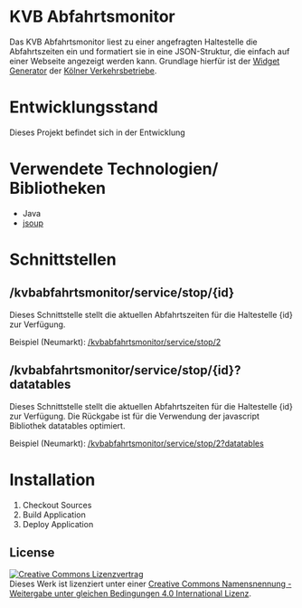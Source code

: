 # KVB Abfahrtsmonitor

Das KVB Abfahrtsmonitor liest zu einer angefragten Haltestelle die Abfahrtszeiten ein und formatiert sie in eine JSON-Struktur, die einfach auf einer Webseite angezeigt werden kann. Grundlage hierfür ist der [Widget Generator](http://www.kvb-koeln.de/generator/) der [Kölner Verkehrsbetriebe](http://www.kvb-koeln.de/).

# Entwicklungsstand

Dieses Projekt befindet sich in der Entwicklung

# Verwendete Technologien/ Bibliotheken

- Java
- [jsoup](https://jsoup.org/)

# Schnittstellen

## /kvbabfahrtsmonitor/service/stop/{id}

Dieses Schnittstelle stellt die aktuellen Abfahrtszeiten für die Haltestelle {id} zur Verfügung.

Beispiel (Neumarkt):
[/kvbabfahrtsmonitor/service/stop/2](https://tom.cologne.codefor.de/kvbabfahrtsmonitor/service/stop/2)

## /kvbabfahrtsmonitor/service/stop/{id}?datatables

Dieses Schnittstelle stellt die aktuellen Abfahrtszeiten für die Haltestelle {id} zur Verfügung. Die Rückgabe ist für die Verwendung der javascript Bibliothek datatables optimiert.

Beispiel (Neumarkt):
[/kvbabfahrtsmonitor/service/stop/2?datatables](https://tom.cologne.codefor.de/kvbabfahrtsmonitor/service/stop/2?datatables)

# Installation

1. Checkout Sources
2. Build Application
3. Deploy Application

## License

<a rel="license" href="http://creativecommons.org/licenses/by-sa/4.0/"><img alt="Creative Commons Lizenzvertrag" style="border-width:0" src="https://i.creativecommons.org/l/by-sa/4.0/88x31.png" /></a><br />Dieses Werk ist lizenziert unter einer <a rel="license" href="http://creativecommons.org/licenses/by-sa/4.0/">Creative Commons Namensnennung - Weitergabe unter gleichen Bedingungen 4.0 International Lizenz</a>.
